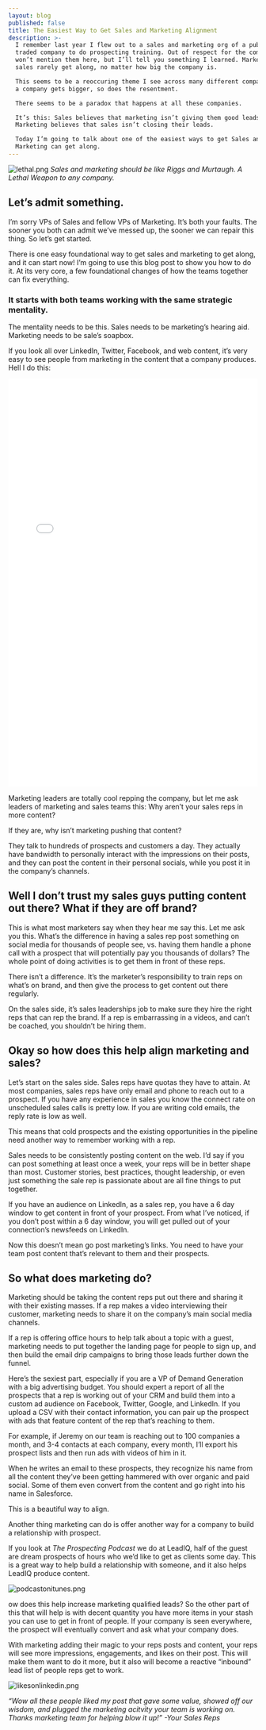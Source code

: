 ```yaml
---
layout: blog
published: false
title: The Easiest Way to Get Sales and Marketing Alignment
description: >-
  I remember last year I flew out to a sales and marketing org of a publicly
  traded company to do prospecting training. Out of respect for the company, I
  won’t mention them here, but I’ll tell you something I learned. Marketing and
  sales rarely get along, no matter how big the company is.

  This seems to be a reoccuring theme I see across many different companies. As
  a company gets bigger, so does the resentment.

  There seems to be a paradox that happens at all these companies.

  It’s this: Sales believes that marketing isn’t giving them good leads.
  Marketing believes that sales isn’t closing their leads.

  Today I’m going to talk about one of the easiest ways to get Sales and
  Marketing can get along.
---
```

![lethal.png](img/lethal.png)
_Sales and marketing should be like Riggs and Murtaugh. A Lethal Weapon to any company._


## Let’s admit something.

I’m sorry VPs of Sales and fellow VPs of Marketing. It’s both your faults. The sooner you both can admit we’ve messed up, the sooner we can repair this thing. So let’s get started. 

There is one easy foundational way to get sales and marketing to get along, and it can start now! I’m going to use this blog post to show you how to do it. At its very core, a few foundational changes of how the teams together can fix everything.

### It starts with both teams working with the same strategic mentality.


The mentality needs to be this. Sales needs to be marketing’s hearing aid. Marketing needs to be sale’s soapbox. 

If you look all over LinkedIn, Twitter, Facebook, and web content, it’s very easy to see people from marketing in the content that a company produces. Hell I do this:

<iframe src=”https://www.linkedin.com/embed/feed/update/urn:li:ugcPost:6487029621505159168” height="823" width="504" frameborder="0" allowfullscreen=””></iframe>


Marketing leaders are totally cool repping the company, but let me ask leaders of marketing and sales teams this: Why aren’t your sales reps in more content?

 If they are, why isn’t marketing pushing that content?

They talk to hundreds of prospects and customers a day. They actually have bandwidth to personally interact with the impressions on their posts, and they can post the content in their personal socials, while you post it in the company’s channels. 

## Well I don’t trust my sales guys putting content out there? What if they are off brand?

This is what most marketers say when they hear me say this. Let me ask you this. What’s the difference in having a sales rep post something on social media for thousands of people see, vs. having them handle a phone call with a prospect that will potentially pay you thousands of dollars? The whole point of doing activities is to get them in front of these reps. 

There isn’t a difference. It’s the marketer’s responsibility to train reps on what’s on brand, and then give the process to get content out there regularly.

On the sales side, it’s sales leaderships job to make sure they hire the right reps that can rep the brand. If a rep is embarrassing in a videos, and can’t be coached, you shouldn’t be hiring them. 

## Okay so how does this help align marketing and sales?
Let’s start on the sales side. Sales reps have quotas they have to attain. At most companies, sales reps have only email and phone to reach out to a prospect. If you have any experience in sales you know the connect rate on unscheduled sales calls is pretty low. If you are writing cold emails, the reply rate is low as well. 

This means that cold prospects and the existing opportunities in the pipeline need another way to remember working with a rep. 

Sales needs to be consistently posting content on the web. I’d say if you can post something at least once a week, your reps will be in better shape than most. 
Customer stories, best practices, thought leadership, or even just something the sale rep is passionate about are all fine things to put together. 

If you have an audience on LinkedIn, as a sales rep, you have a 6 day window to get content in front of your prospect. From what I’ve noticed, if you don’t post within a 6 day window, you will get pulled out of your connection’s newsfeeds on LinkedIn. 

Now this doesn’t mean go post marketing’s links. You need to have your team post content that’s relevant to them and their prospects. 

## So what does marketing do?

Marketing should be taking the content reps put out there and sharing it with their existing masses. If a rep makes a video interviewing their customer, marketing needs to share it on the company’s main social media channels. 

If a rep is offering office hours to help talk about a topic with a guest, marketing needs to put together the landing page for people to sign up, and then build the email drip campaigns to bring those leads further down the funnel. 

Here’s the sexiest part, especially if you are a VP of Demand Generation with a big advertising budget. You should expert a report of all the prospects that a rep is working out of your CRM and build them into a custom ad audience on Facebook, Twitter, Google, and LinkedIn. If you upload a CSV with their contact information, you can pair up the prospect with ads that feature content of the rep that’s reaching to them. 

For example, if Jeremy on our team is reaching out to 100 companies a month, and 3-4 contacts at each company, every month, I’ll export his prospect lists and then run ads with videos of him in it. 

When he writes an email to these prospects, they recognize his name from all the content they’ve been getting hammered with over organic and paid social. Some of them even convert from the content and go right into his name in Salesforce.

This is a beautiful way to align. 

Another thing marketing can do is offer another way for a company to build a relationship with prospect. 

If you look at _The Prospecting Podcast_ we do at LeadIQ, half of the guest are dream prospects of hours who we’d like to get as clients some day. This is a great way to help build a relationship with someone, and it also helps LeadIQ produce content. 

![podcastonitunes.png](img/podcastonitunes.png)


ow does this help increase marketing qualified leads?
So the other part of this that will help is with decent quantity you have more items in your stash you can use to get in front of people. If your company is seen everywhere, the prospect will eventually convert and ask what your company does. 

With marketing adding their magic to your reps posts and content, your reps will see more impressions, engagements, and likes on their post. This will make them want to do it more, but it also will become a reactive “inbound” lead list of people reps get to work. 

![likesonlinkedin.png](img/likesonlinkedin.png)

_“Wow all these people liked my post that gave some value, showed off our wisdom, and plugged the marketing acitvity your team is working on. Thanks marketing team for helping blow it up!” -Your Sales Reps_











